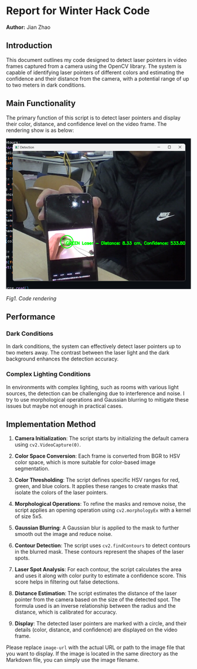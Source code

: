 # Report for Winter Hack Code

**Author:** Jian Zhao

## Introduction

This document outlines my code designed to detect laser pointers in video frames captured from a camera using the OpenCV library. The system is capable of identifying laser pointers of different colors and estimating the confidence and their distance from the camera, with a potential range of up to two meters in dark conditions.

## Main Functionality

The primary function of this script is to detect laser pointers and display their color, distance, and confidence level on the video frame. The rendering show is as below:

![image](https://github.com/1421974407/Winter-Hack/blob/main/Code%20rendering.png)

*Fig1. Code rendering*

## Performance

### Dark Conditions

In dark conditions, the system can effectively detect laser pointers up to two meters away. The contrast between the laser light and the dark background enhances the detection accuracy.

### Complex Lighting Conditions

In environments with complex lighting, such as rooms with various light sources, the detection can be challenging due to interference and noise. I try to use morphological operations and Gaussian blurring to mitigate these issues but maybe not enough in practical cases.

## Implementation Method

1. **Camera Initialization**: The script starts by initializing the default camera using `cv2.VideoCapture(0)`.

2. **Color Space Conversion**: Each frame is converted from BGR to HSV color space, which is more suitable for color-based image segmentation.

3. **Color Thresholding**: The script defines specific HSV ranges for red, green, and blue colors. It applies these ranges to create masks that isolate the colors of the laser pointers.

4. **Morphological Operations**: To refine the masks and remove noise, the script applies an opening operation using `cv2.morphologyEx` with a kernel of size 5x5.

5. **Gaussian Blurring**: A Gaussian blur is applied to the mask to further smooth out the image and reduce noise.

6. **Contour Detection**: The script uses `cv2.findContours` to detect contours in the blurred mask. These contours represent the shapes of the laser spots.

7. **Laser Spot Analysis**: For each contour, the script calculates the area and uses it along with color purity to estimate a confidence score. This score helps in filtering out false detections.

8. **Distance Estimation**: The script estimates the distance of the laser pointer from the camera based on the size of the detected spot. The formula used is an inverse relationship between the radius and the distance, which is calibrated for accuracy.

9. **Display**: The detected laser pointers are marked with a circle, and their details (color, distance, and confidence) are displayed on the video frame.

Please replace `image-url` with the actual URL or path to the image file that you want to display. If the image is located in the same directory as the Markdown file, you can simply use the image filename.
